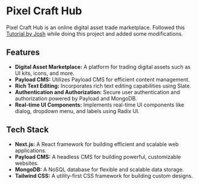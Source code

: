 # Pixel Craft Hub

Pixel Craft Hub is an online digital asset trade marketplace. Followed this [Tutorial by Josh](https://www.youtube.com/watch?v=06g6YJ6JCJU&t=1055s) while doing this project and added some modifications.

## Features

- **Digital Asset Marketplace:** A platform for trading digital assets such as UI kits, icons, and more.
- **Payload CMS:** Utilizes Payload CMS for efficient content management.
- **Rich Text Editing:** Incorporates rich text editing capabilities using Slate.
- **Authentication and Authorization:** Secure user authentication and authorization powered by Payload and MongoDB.
- **Real-time UI Components:** Implements real-time UI components like dialog, dropdown menu, and labels using Radix UI.

## Tech Stack

- **Next.js:** A React framework for building efficient and scalable web applications.
- **Payload CMS:** A headless CMS for building powerful, customizable websites.
- **MongoDB:** A NoSQL database for flexible and scalable data storage.
- **Tailwind CSS:** A utility-first CSS framework for building custom designs.
